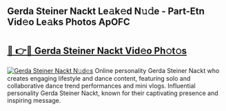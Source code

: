 ## Gerda Steiner Nackt Le𝚊k𝚎d N𝚞𝚍e - Part-Etn Vid𝚎o Le𝚊ks Photos ApOFC

# <h2><a href="http://fb9qt5.evod.top/?m=Gerda+Steiner+Nackt">🔗 👉🔴 Gerda Steiner Nackt Vid𝚎o Ph𝚘t𝚘s</a></h2>

[![Gerda Steiner Nackt N𝚞d𝚎s](https://i.imgur.com/8V9OHl7.gif)](http://fb9qt5.evod.top/?m=Gerda+Steiner+Nackt)
Online personality Gerda Steiner Nackt who creates engaging lifestyle and dance content, featuring solo and collaborative dance trend performances and mini vlogs. Influential personality Gerda Steiner Nackt, known for their captivating presence and inspiring message. 
